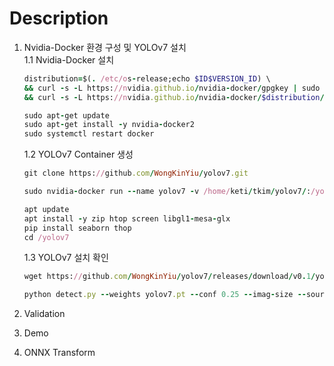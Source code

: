 # Description

1. Nvidia-Docker 환경 구성 및 YOLOv7 설치    
1.1 Nvidia-Docker 설치
   ```ruby
   distribution=$(. /etc/os-release;echo $ID$VERSION_ID) \
   && curl -s -L https://nvidia.github.io/nvidia-docker/gpgkey | sudo apt-key add - \
   && curl -s -L https://nvidia.github.io/nvidia-docker/$distribution/nvidia-docker.list | sudo tee /etc/apt/sources.list.d/nvidia-docker.list
   ```
   ```ruby
   sudo apt-get update
   sudo apt-get install -y nvidia-docker2
   sudo systemctl restart docker 
   ```
   1.2 YOLOv7 Container 생성
   ```ruby
   git clone https://github.com/WongKinYiu/yolov7.git
   ```
   ```ruby
   sudo nvidia-docker run --name yolov7 -v /home/keti/tkim/yolov7/:/yolov7/ -v /data/AD2/AD_2023_0210ver/:/yolov7/AD2_DB/ -it --shm-size=64g nvcr.io/nvidia/pytorch:21.08-py3
   ```
   ```ruby
   apt update
   apt install -y zip htop screen libgl1-mesa-glx
   pip install seaborn thop
   cd /yolov7
   ```
   1.3 YOLOv7 설치 확인 
   ```ruby
   wget https://github.com/WongKinYiu/yolov7/releases/download/v0.1/yolov7.pt
   ```
   ```ruby
   python detect.py --weights yolov7.pt --conf 0.25 --imag-size --source infernce/image3.jpg
   ```

3. Validation
4. Demo
5. ONNX Transform
